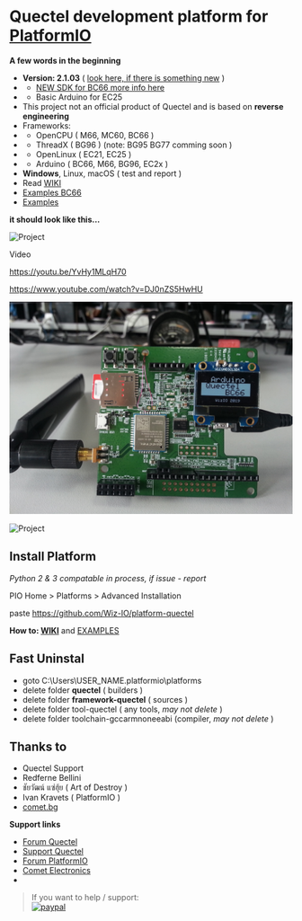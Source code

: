 # Quectel development platform for [PlatformIO](http://platformio.org)

**A few words in the beginning**
* **Version: 2.1.03** ( [look here, if there is something new](https://github.com/Wiz-IO/platform-quectel/wiki/FIX) )
* * [NEW SDK for BC66 more info here](https://github.com/Wiz-IO/platform-quectel/wiki/SDK-BC66)
* * Basic Arduino for EC25
* This project not an official product of Quectel and is based on **reverse engineering**
* Frameworks: 
* * OpenCPU ( M66, MC60, BC66 ) 
* * ThreadX ( BG96 ) (note: BG95 BG77 comming soon )
* * OpenLinux ( EC21, EC25 )
* * Arduino ( BC66, M66, BG96, EC2x )
* **Windows**, Linux, macOS ( test and report )
* Read [WIKI](https://github.com/Wiz-IO/platform-quectel/wiki/PLATFORM-QUECTEL)
* [Examples BC66](https://github.com/Wiz-IO/platformio-quectel-examples/tree/master/BC66_SDK) 
* [Examples](https://github.com/Wiz-IO/platformio-quectel-examples) 

**it should look like this...**

![Project](https://raw.githubusercontent.com/Wiz-IO/platform-opencpu/master/platform.png) 

Video

https://youtu.be/YvHy1MLqH70

https://www.youtube.com/watch?v=DJ0nZS5HwHU

![Project](https://raw.githubusercontent.com/Wiz-IO/LIB/master/images/bc66-oled.jpg) 

![Project](https://raw.githubusercontent.com/Wiz-IO/platform-opencpu/master/on_linux.png) 

## Install Platform

_Python 2 & 3 compatable in process, if issue - report_

PIO Home > Platforms > Advanced Installation 

paste https://github.com/Wiz-IO/platform-quectel

**How to: [WIKI](https://github.com/Wiz-IO/platform-quectel/wiki/PLATFORM-QUECTEL)**
 and [EXAMPLES](https://github.com/Wiz-IO/platformio-quectel-examples)

## Fast Uninstal
* goto C:\Users\USER_NAME.platformio\platforms 
* delete folder **quectel** ( builders )
* delete folder **framework-quectel** ( sources )
* delete folder tool-quectel ( any tools, _may not delete_ )
* delete folder toolchain-gccarmnoneeabi (compiler, _may not delete_ )

## Thanks to

* Quectel Support
* Redferne Bellini
* ชัยวัฒน์ แซ่ฮุ้ย ( Art of Destroy )
* Ivan Kravets ( PlatformIO )
* [comet.bg](https://www.comet.bg/en/)

**Support links**

* [Forum Quectel](https://forums.quectel.com/)
* [Support Quectel](https://www.quectel.com/support/contact.htm)
* [Forum PlatformIO](https://community.platformio.org)
* [Comet Electronics](https://store.comet.bg/en/Catalogue/Manufacturer/117/QUECTEL/)
* 

>If you want to help / support:   
[![paypal](https://www.paypalobjects.com/en_US/i/btn/btn_donate_SM.gif)](https://www.paypal.com/cgi-bin/webscr?cmd=_s-xclick&hosted_button_id=ESUP9LCZMZTD6)
